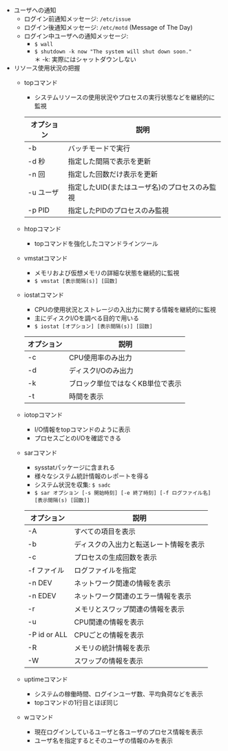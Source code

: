 - ユーザへの通知
    - ログイン前通知メッセージ: `/etc/issue`
    - ログイン後通知メッセージ: `/etc/motd` (Message of The Day)
    - ログイン中ユーザへの通知メッセージ:
        - `$ wall`
        - `$ shutdown -k now "The system will shut down soon."`  
        ＊ -k: 実際にはシャットダウンしない
- リソース使用状況の把握
    - topコマンド
        - システムリソースの使用状況やプロセスの実行状態などを継続的に監視

        | オプション | 説明 |
        | ---- | ---- |
        | -b | バッチモードで実行 |
        | -d 秒 | 指定した間隔で表示を更新 |
        | -n 回 | 指定した回数だけ表示を更新 |
        | -u ユーザ | 指定したUID(またはユーザ名)のプロセスのみ監視 |
        | -p PID | 指定したPIDのプロセスのみ監視 |

    - htopコマンド
        - topコマンドを強化したコマンドラインツール
    - vmstatコマンド
        - メモリおよび仮想メモリの詳細な状態を継続的に監視
        - `$ vmstat [表示間隔(s)] [回数]`
    - iostatコマンド
        - CPUの使用状況とストレージの入出力に関する情報を継続的に監視
        - 主にディスクI/Oを調べる目的で用いる
        - `$ iostat [オプション] [表示間隔(s)] [回数]`

        | オプション | 説明 |
        | ---- | ---- |
        | -c | CPU使用率のみ出力 |
        | -d | ディスクI/Oのみ出力 |
        | -k | ブロック単位ではなくKB単位で表示 |
        | -t | 時間を表示 |

    - iotopコマンド
        - I/O情報をtopコマンドのように表示
        - プロセスごとのI/Oを確認できる
    - sarコマンド
        - sysstatパッケージに含まれる
        - 様々なシステム統計情報のレポートを得る
        - システム状況を収集: `$ sadc`
        - `$ sar オプション [-s 開始時刻] [-e 終了時刻] [-f ログファイル名] [表示間隔(s) [回数]]`

        | オプション | 説明 |
        | ---- | ---- |
        | -A | すべての項目を表示 |
        | -b | ディスクの入出力と転送レート情報を表示 |
        | -c |プロセスの生成回数を表示 |
        | -f ファイル | ログファイルを指定 |
        | -n DEV | ネットワーク関連の情報を表示 |
        | -n EDEV | ネットワーク関連のエラー情報を表示 |
        | -r | メモリとスワップ関連の情報を表示 |
        | -u | CPU関連の情報を表示 |
        | -P id or ALL | CPUごとの情報を表示 |
        | -R | メモリの統計情報を表示 |
        | -W | スワップの情報を表示 |

    - uptimeコマンド
        - システムの稼働時間、ログインユーザ数、平均負荷などを表示
        - topコマンドの1行目とほぼ同じ
    - wコマンド
        - 現在ログインしているユーザと各ユーザのプロセス情報を表示
        - ユーザ名を指定するとそのユーザの情報のみを表示
